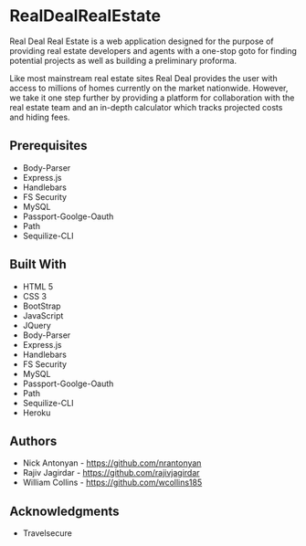 # RealDealRealEstate

Real Deal Real Estate is a web application designed for the purpose of providing real estate developers and agents with a one-stop goto for finding potential projects as well as building a preliminary proforma.

Like most mainstream real estate sites Real Deal provides the user with access to millions of homes currently on the market nationwide. However, we take it one step further by providing a platform for collaboration with the real estate team and an in-depth calculator which tracks projected costs and hiding fees. 

## Prerequisites
* Body-Parser
* Express.js
* Handlebars
* FS Security
* MySQL
* Passport-Goolge-Oauth 
* Path
* Sequilize-CLI

## Built With 
* HTML 5
* CSS 3
* BootStrap
* JavaScript
* JQuery
* Body-Parser
* Express.js
* Handlebars
* FS Security
* MySQL
* Passport-Goolge-Oauth 
* Path
* Sequilize-CLI
* Heroku

## Authors
* Nick Antonyan - https://github.com/nrantonyan 
* Rajiv Jagirdar - https://github.com/rajivjagirdar
* William Collins - https://github.com/wcollins185

## Acknowledgments
* Travelsecure

